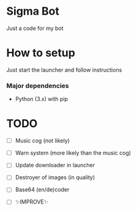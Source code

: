 # Sigma Bot

Just a code for my bot

# How to setup

Just start the launcher and follow instructions

### Major dependencies

- Python (3.x) with pip

# TODO

- [ ] Music cog (not likely)

- [ ] Warn system (more likely than the music cog)

- [ ] Update downloader in launcher

- [ ] Destroyer of images (in quality)

- [ ] Base64 (en/de)coder 

- [ ] ✨IMPROVE✨
